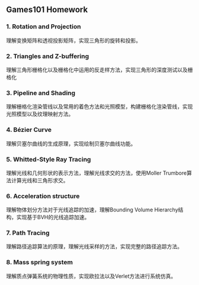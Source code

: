 ## Games101 Homework

### 1. Rotation and Projection
理解变换矩阵和透视投影矩阵，实现三角形的旋转和投影。

### 2. Triangles and Z-buffering

理解三角形栅格化以及栅格化中运用的反走样方法，实现三角形的深度测试以及栅格化


### 3. Pipeline and Shading

理解栅格化渲染管线以及常用的着色方法和光照模型，构建栅格化渲染管线，实现光照模型以及纹理映射方法。

### 4. Bézier Curve

理解贝塞尔曲线的生成原理，实现绘制贝塞尔曲线功能。

### 5. Whitted-Style Ray Tracing

理解光线和几何形状的表示方法，理解光线求交的方法，使用Moller Trumbore算法计算光线和三角形求交。

### 6. Acceleration structure

理解物体划分方法对于光线追踪的加速，理解Bounding Volume Hierarchy结构，实现基于BVH的光线追踪加速。

### 7. Path Tracing

理解路径追踪算法的原理，理解光线采样的方法，实现完整的路径追踪方法。

### 8. Mass spring system

理解质点弹簧系统的物理性质，实现欧拉法以及Verlet方法进行系统仿真。